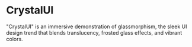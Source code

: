 # CrystalUI
"CrystalUI" is an immersive demonstration of glassmorphism, the sleek UI design trend that blends translucency, frosted glass effects, and vibrant colors. 
